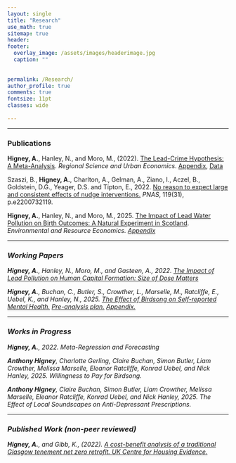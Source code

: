 ```yaml
---
layout: single
title: "Research"
use_math: true
sitemap: true
header: 
footer:
  overlay_image: /assets/images/headerimage.jpg
  caption: ""
 
  
permalink: /Research/
author_profile: true
comments: true
fontsize: 11pt
classes: wide
 
---
```


<hr>

<p><h3>Publications</h3></p>

<strong>Higney, A.</strong>, Hanley, N., and Moro, M., (2022). <a href="https://www.sciencedirect.com/science/article/pii/S0166046222000667">The Lead-Crime Hypothesis: A Meta-Analysis</a>. <em>Regional Science and Urban Economics</em>. 
<a href="/home/assets/images/Appendix_20220816.pdf">Appendix</a>, <a href="/home/assets/images/Lead_Meta_Data14.csv">Data</a>

Szaszi, B., <strong>Higney, A.</strong>, Charlton, A., Gelman, A., Ziano, I., Aczel, B., Goldstein, D.G., Yeager, D.S. and Tipton, E., 2022. <a href="https://www.pnas.org/doi/abs/10.1073/pnas.2200732119">No reason to expect large and consistent effects of nudge interventions.</a> <em>PNAS</em>, 119(31), p.e2200732119.

<strong>Higney, A.</strong>, Hanley, N., and Moro, M., 2025. <a href="https://link.springer.com/article/10.1007/s10640-025-01041-6">The Impact of Lead Water Pollution on Birth Outcomes: A Natural Experiment in Scotland</a>. <em>Environmental and Resource Economics<m>. <a href="https://static-content.springer.com/esm/art%3A10.1007%2Fs10640-025-01041-6/MediaObjects/10640_2025_1041_MOESM1_ESM.docx">Appendix</a>
<hr>

<p><h3>Working Papers</h3></p>

<strong>Higney, A.</strong>, Hanley, N., Moro, M., and Gasteen, A., 2022. <a href="/home/assets/images/leadEducation20220220.pdf">The Impact of Lead Pollution on Human Capital Formation: Size of Dose Matters</a> 


<strong>Higney, A.</strong>, Buchan, C., Butler, S., Crowther, L., Marselle, M., Ratcliffe, E., Uebel, K., and Hanley, N., 2025. <a href="/home/assets/images/MH_Soundscapes_2_Draft_2025_0421.pdf"> The Effect of Birdsong on Self-reported Mental Health.</a>
<a href="/home/assets/images/AnalysisPlan_MH_Soundscapes_2.pdf">Pre-analysis plan.</a> <a href="/home/assets/images/MH_Soundscapes_2_Appendix.pdf"> Appendix. </a>


<hr>
<p><h3>Works in Progress</h3></p>

<strong>Higney, A.</strong>, 2022. Meta-Regression and Forecasting


<strong>Anthony Higney</strong>, Charlotte Gerling, Claire Buchan, Simon Butler, Liam Crowther, Melissa Marselle,
Eleanor Ratcliffe, Konrad Uebel, and Nick Hanley, 2025. Willingness to Pay for Birdsong.


<strong>Anthony Higney</strong>, Claire Buchan, Simon Butler, Liam Crowther, Melissa Marselle,
Eleanor Ratcliffe, Konrad Uebel, and Nick Hanley, 2025. The Effect of Local Soundscapes on Anti-Depressant Prescriptions.


<hr>

<p><h3>Published Work (non-peer reviewed)</h3></p>

<strong>Higney, A.</strong>, and Gibb, K., (2022). <a href="https://housingevidence.ac.uk/publications/a-cost-benefit-analysis-of-a-traditional-glasgow-tenement-net-zero-retrofit/">A cost-benefit analysis of a traditional Glasgow tenement net zero retrofit. UK Centre for Housing Evidence.</a>




